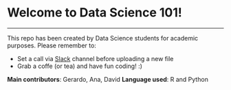 # Welcome to Data Science 101! 
***
This repo has been created by Data Science students for academic purposes. Please remember to:

* Set a call via [Slack](https://slack.com/signin) channel before uploading a new file
* Grab a coffe (or tea) and have fun coding! :)


**Main contributors**: Gerardo, Ana, David
**Language used**: R and Python
